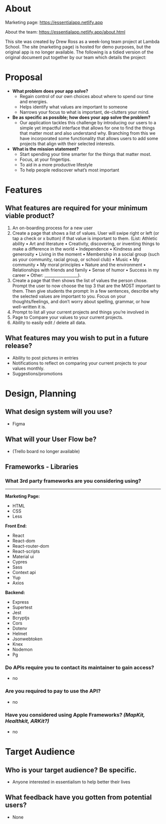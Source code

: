 # About

Marketing page: https://essentialapp.netlify.app

About the team: https://essentialapp.netlify.app/about.html

This site was created by Drew Ross as a week-long team project at Lambda School. The site (marketing page) is hosted for demo purposes, but the original app is no longer available. The following is a tidied version of the original document put together by our team which details the project:

# Proposal

- **What problem does your app solve?**
    - Regain control of our own choices about where to spend our time and energies.
    - Helps identify what values are important to someone
    - Narrows your focus to what is important, de-clutters your mind.
- **Be as specific as possible; how does your app solve the problem?**
    - Our application tackles this challenge by introducing our users to a simple yet impactful interface that allows for one to find the things that matter most and also understand why. Branching from this we have incorporated some functionality that allows users to add some projects that align with their selected interests.
- **What is the mission statement?**
    - Start spending your time smarter for the things that matter most.
    - Focus, at your fingertips.
    - To aid in a more productive lifestyle
    - To help people rediscover what’s most important

# Features

## What features are required for your minimum viable product?
1. An on-boarding process for a new user
2. Create a page that shows a list of values. User will swipe right or left (or tap a check or x button) if that value is important to them. (List: Athletic ability • Art and literature • Creativity, discovering, or inventing things to make a difference in the world • Independence • Kindness and generosity • Living in the moment • Membership in a social group (such as your community, racial group, or school club) • Music • My community • My moral principles • Nature and the environment • Relationships with friends and family • Sense of humor • Success in my career • Other: _________________).
3. Create a page that then shows the list of values the person chose. Prompt the user to now choose the top 3 that are the MOST important to them. Then give students the prompt: In a few sentences, describe why the selected values are important to you. Focus on your thoughts/feelings, and don’t worry about spelling, grammar, or how well-written it is.
4. Prompt to list all your current projects and things you’re involved in
5. Page to Compare your values to your current projects.
6. Ability to easily edit / delete all data.
## What features may you wish to put in a future release?
- Ability to post pictures in entries
- Notifications to reflect on comparing your current projects to your values monthly.
- Suggestions/promotions


# Design, Planning

## What design system will you use?
- Figma

## What will your User Flow be?
- (Trello board no longer available)

## Frameworks - Libraries

### What 3rd party frameworks are you considering using?
---
**Marketing Page:**
- HTML
- CSS
- Less

**Front End:**
- React
- React-dom
- React-router-dom
- React-scripts
- Material ui
- Cypres
- Sass
- Context api
- Yup
- Axios

**Backend:**
- Express
- Supertest
- Jest
- Bcryptjs
- Cors
- Dotenv
- Helmet
- Jsonwebtoken
- Knex
- Nodemon
- Pg
### Do APIs require you to contact its maintainer to gain access?
- no
### Are you required to pay to use the API?
- no
### Have you considered using Apple Frameworks? ***(MapKit, Healthkit, ARKit?)***
- no


# Target Audience

## Who is your target audience? Be specific.
- Anyone interested in essentialism to help better their lives
## What feedback have you gotten from potential users?
- None